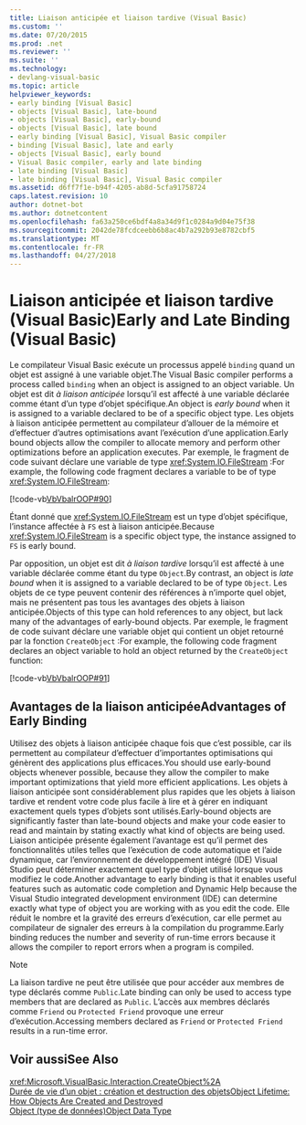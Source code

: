 ```yaml
---
title: Liaison anticipée et liaison tardive (Visual Basic)
ms.custom: ''
ms.date: 07/20/2015
ms.prod: .net
ms.reviewer: ''
ms.suite: ''
ms.technology:
- devlang-visual-basic
ms.topic: article
helpviewer_keywords:
- early binding [Visual Basic]
- objects [Visual Basic], late-bound
- objects [Visual Basic], early-bound
- objects [Visual Basic], late bound
- early binding [Visual Basic], Visual Basic compiler
- binding [Visual Basic], late and early
- objects [Visual Basic], early bound
- Visual Basic compiler, early and late binding
- late binding [Visual Basic]
- late binding [Visual Basic], Visual Basic compiler
ms.assetid: d6ff7f1e-b94f-4205-ab8d-5cfa91758724
caps.latest.revision: 10
author: dotnet-bot
ms.author: dotnetcontent
ms.openlocfilehash: fa63a250ce6bdf4a8a34d9f1c0284a9d04e75f38
ms.sourcegitcommit: 2042de78fcdceebb6b8ac4b7a292b93e8782cbf5
ms.translationtype: MT
ms.contentlocale: fr-FR
ms.lasthandoff: 04/27/2018
---
```

# <a name="early-and-late-binding-visual-basic"></a><span data-ttu-id="ef7f6-102">Liaison anticipée et liaison tardive (Visual Basic)</span><span class="sxs-lookup"><span data-stu-id="ef7f6-102">Early and Late Binding (Visual Basic)</span></span>
<span data-ttu-id="ef7f6-103">Le compilateur Visual Basic exécute un processus appelé `binding` quand un objet est assigné à une variable objet.</span><span class="sxs-lookup"><span data-stu-id="ef7f6-103">The Visual Basic compiler performs a process called `binding` when an object is assigned to an object variable.</span></span> <span data-ttu-id="ef7f6-104">Un objet est dit *à liaison anticipée* lorsqu’il est affecté à une variable déclarée comme étant d’un type d’objet spécifique.</span><span class="sxs-lookup"><span data-stu-id="ef7f6-104">An object is *early bound* when it is assigned to a variable declared to be of a specific object type.</span></span> <span data-ttu-id="ef7f6-105">Les objets à liaison anticipée permettent au compilateur d’allouer de la mémoire et d’effectuer d’autres optimisations avant l’exécution d’une application.</span><span class="sxs-lookup"><span data-stu-id="ef7f6-105">Early bound objects allow the compiler to allocate memory and perform other optimizations before an application executes.</span></span> <span data-ttu-id="ef7f6-106">Par exemple, le fragment de code suivant déclare une variable de type <xref:System.IO.FileStream> :</span><span class="sxs-lookup"><span data-stu-id="ef7f6-106">For example, the following code fragment declares a variable to be of type <xref:System.IO.FileStream>:</span></span>  
  
 [!code-vb[VbVbalrOOP#90](../../../../visual-basic/misc/codesnippet/VisualBasic/early-and-late-binding_1.vb)]  
  
 <span data-ttu-id="ef7f6-107">Étant donné que <xref:System.IO.FileStream> est un type d’objet spécifique, l’instance affectée à `FS` est à liaison anticipée.</span><span class="sxs-lookup"><span data-stu-id="ef7f6-107">Because <xref:System.IO.FileStream> is a specific object type, the instance assigned to `FS` is early bound.</span></span>  
  
 <span data-ttu-id="ef7f6-108">Par opposition, un objet est dit *à liaison tardive* lorsqu’il est affecté à une variable déclarée comme étant du type `Object`.</span><span class="sxs-lookup"><span data-stu-id="ef7f6-108">By contrast, an object is *late bound* when it is assigned to a variable declared to be of type `Object`.</span></span> <span data-ttu-id="ef7f6-109">Les objets de ce type peuvent contenir des références à n’importe quel objet, mais ne présentent pas tous les avantages des objets à liaison anticipée.</span><span class="sxs-lookup"><span data-stu-id="ef7f6-109">Objects of this type can hold references to any object, but lack many of the advantages of early-bound objects.</span></span> <span data-ttu-id="ef7f6-110">Par exemple, le fragment de code suivant déclare une variable objet qui contient un objet retourné par la fonction `CreateObject` :</span><span class="sxs-lookup"><span data-stu-id="ef7f6-110">For example, the following code fragment declares an object variable to hold an object returned by the `CreateObject` function:</span></span>  
  
 [!code-vb[VbVbalrOOP#91](../../../../visual-basic/misc/codesnippet/VisualBasic/early-and-late-binding_2.vb)]  
  
## <a name="advantages-of-early-binding"></a><span data-ttu-id="ef7f6-111">Avantages de la liaison anticipée</span><span class="sxs-lookup"><span data-stu-id="ef7f6-111">Advantages of Early Binding</span></span>  
 <span data-ttu-id="ef7f6-112">Utilisez des objets à liaison anticipée chaque fois que c’est possible, car ils permettent au compilateur d’effectuer d’importantes optimisations qui génèrent des applications plus efficaces.</span><span class="sxs-lookup"><span data-stu-id="ef7f6-112">You should use early-bound objects whenever possible, because they allow the compiler to make important optimizations that yield more efficient applications.</span></span> <span data-ttu-id="ef7f6-113">Les objets à liaison anticipée sont considérablement plus rapides que les objets à liaison tardive et rendent votre code plus facile à lire et à gérer en indiquant exactement quels types d’objets sont utilisés.</span><span class="sxs-lookup"><span data-stu-id="ef7f6-113">Early-bound objects are significantly faster than late-bound objects and make your code easier to read and maintain by stating exactly what kind of objects are being used.</span></span> <span data-ttu-id="ef7f6-114">Liaison anticipée présente également l’avantage est qu’il permet des fonctionnalités utiles telles que l’exécution de code automatique et l’aide dynamique, car l’environnement de développement intégré (IDE) Visual Studio peut déterminer exactement quel type d’objet utilisé lorsque vous modifiez le code.</span><span class="sxs-lookup"><span data-stu-id="ef7f6-114">Another advantage to early binding is that it enables useful features such as automatic code completion and Dynamic Help because the Visual Studio integrated development environment (IDE) can determine exactly what type of object you are working with as you edit the code.</span></span> <span data-ttu-id="ef7f6-115">Elle réduit le nombre et la gravité des erreurs d’exécution, car elle permet au compilateur de signaler des erreurs à la compilation du programme.</span><span class="sxs-lookup"><span data-stu-id="ef7f6-115">Early binding reduces the number and severity of run-time errors because it allows the compiler to report errors when a program is compiled.</span></span>  
  
> [!NOTE]
>  <span data-ttu-id="ef7f6-116">La liaison tardive ne peut être utilisée que pour accéder aux membres de type déclarés comme `Public`.</span><span class="sxs-lookup"><span data-stu-id="ef7f6-116">Late binding can only be used to access type members that are declared as `Public`.</span></span> <span data-ttu-id="ef7f6-117">L’accès aux membres déclarés comme `Friend` ou `Protected Friend` provoque une erreur d’exécution.</span><span class="sxs-lookup"><span data-stu-id="ef7f6-117">Accessing members declared as `Friend` or `Protected Friend` results in a run-time error.</span></span>  
  
## <a name="see-also"></a><span data-ttu-id="ef7f6-118">Voir aussi</span><span class="sxs-lookup"><span data-stu-id="ef7f6-118">See Also</span></span>  
 <xref:Microsoft.VisualBasic.Interaction.CreateObject%2A>  
 [<span data-ttu-id="ef7f6-119">Durée de vie d’un objet : création et destruction des objets</span><span class="sxs-lookup"><span data-stu-id="ef7f6-119">Object Lifetime: How Objects Are Created and Destroyed</span></span>](../../../../visual-basic/programming-guide/language-features/objects-and-classes/object-lifetime-how-objects-are-created-and-destroyed.md)  
 [<span data-ttu-id="ef7f6-120">Object (type de données)</span><span class="sxs-lookup"><span data-stu-id="ef7f6-120">Object Data Type</span></span>](../../../../visual-basic/language-reference/data-types/object-data-type.md)
